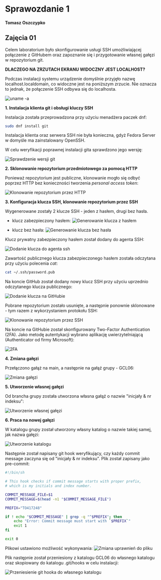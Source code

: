 # Sprawozdanie 1
#### Tomasz Oszczypko

## Zajęcia 01
Celem laboratorium było skonfigurowanie usługi SSH umożliwiającej połączenie z GitHubem oraz zapoznanie się i przygotowanie własnej gałęzi w repozytorium git.

**DLACZEGO NA ZRZUTACH EKRANU WIDOCZNY JEST LOCALHOST?**

Podczas instalacji systemu urządzenie domyślnie przyjęło nazwę localhost.localdomain, co widoczne jest na poniższym zrzucie. Nie oznacza to jednak, że połączenie SSH odbywa się do localhosta.

![uname -a](ss/lab1/0.png)

**1. Instalacja klienta git i obsługi kluczy SSH**

Instalacja została przeprowadzona przy użyciu menadżera paczek dnf:
```bash
sudo dnf install git
```

Instalacja klienta oraz serwera SSH nie była konieczna, gdyż Fedora Server w domyśle ma zainstalowany OpenSSH.

W celu weryfikacji poprawnej instalacji gita sprawdzono jego wersję:

![Sprawdzenie wersji git](ss/lab1/1.png)

**2. Sklonowanie repozytorium przedmiotowego za pomocą HTTP**

Ponieważ repozytorium jest publiczne, klonowanie mogło się odbyć poprzez HTTP bez konieczności tworzenia <i>personal access token</i>:

![Klonowanie repozytorium przez HTTP](ss/lab1/2.png)

**3. Konfiguracja klucza SSH, klonowanie repozytorium przez SSH**

Wygenerowane zostały 2 klucze SSH - jeden z hasłem, drugi bez hasła.

- klucz zabezpieczony hasłem:
![Generowanie klucza z hasłem](ss/lab1/3.png)

- klucz bez hasła:
![Generowanie klucza bez hasła](ss/lab1/4.png)

Klucz prywatny zabezpieczony hasłem został dodany do agenta SSH:

![Dodanie klucza do agenta ssh](ss/lab1/5.png)

Zawartość publicznego klucza zabezpieczonego hasłem została odczytana przy użyciu polecenia <i>cat</i>:
```bash
cat ~/.ssh/password.pub
```

Na koncie GitHub został dodany nowy klucz SSH przy użyciu uprzednio odczytanego klucza publicznego:

![Dodanie klucza na GitHubie](ss/lab1/6.png)

Pobrane repozytorium zostało usunięte, a następnie ponownie sklonowane - tym razem z wykorzystaniem protokołu SSH:

![Klonowanie repozytorium przez SSH](ss/lab1/8.png)

Na koncie na GitHubie został skonfigurowany Two-Factor Authentication (2FA). Jako metodę autentykacji wybrano aplikację uwierzytelniającą (Authenticator od firmy Microsoft):

![2FA](ss/lab1/7.png)

**4. Zmiana gałęzi**

Przełączono gałąż na main, a następnie na gałąź grupy - GCL06:

![Zmiana gałęzi](ss/lab1/9.png)

**5. Utworzenie własnej gałęzi**

Od brancha grupy została utworzona własna gałąź o nazwie "inicjały & nr indeksu":

![Utworzenie własnej gałęzi](ss/lab1/9-i-pol.png)

**6. Praca na nowej gałęzi**

W katalogu grupy został utworzony własny katalog o nazwie takiej samej, jak nazwa gałęzi:

![Utworzenie katalogu](ss/lab1/9-i-75.png)

Następnie został napisany git hook weryfikujący, czy każdy commit message zaczyna się od "inicjały & nr indeksu". Plik został zapisany jako pre-commit:

```bash
#!/bin/sh

# This hook checks if commit message starts with proper prefix,
# which is my initials and index number.

COMMIT_MESSAGE_FILE=$1
COMMIT_MESSAGE=$(head -n1 "$COMMIT_MESSAGE_FILE")

PREFIX="TO417248"

if ! echo "$COMMIT_MESSAGE" | grep -q "^$PREFIX"; then
    echo "Error: Commit message must start with `$PREFIX`"
    exit 1
fi

exit 0
```

Plikowi ustawiono możliwość wykonywania:
![Zmiana uprawnień do pliku](ss/lab1/10-i-pol.png)

Plik następnie został przeniesiony z katalogu GCL06 do własnego katalogu oraz skopiowany do katalogu .git/hooks w celu instalacji:

![Przeniesienie git hooka do własnego katalogu](ss/lab1/12.png)
